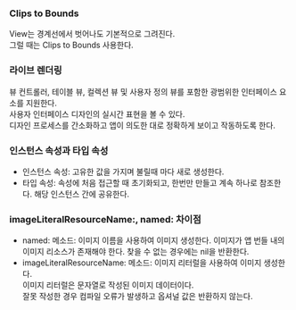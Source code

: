 ### Clips to Bounds
View는 경계선에서 벗어나도 기본적으로 그려진다.<br>
그럴 때는 Clips to Bounds 사용한다.<br>

### 라이브 렌더링
뷰 컨트롤러, 테이블 뷰, 컬렉션 뷰 및 사용자 정의 뷰를 포함한 광범위한 인터페이스 요소를 지원한다.<br>
사용자 인터페이스 디자인의 실시간 표현을 볼 수 있다. <br>
디자인 프로세스를 간소화하고 앱이 의도한 대로 정확하게 보이고 작동하도록 한다.<br>

### 인스턴스 속성과 타입 속성
- 인스턴스 속성:  고유한 값을 가지며 불릴때 마다 새로 생성한다.
- 타입 속성:  속성에 처음 접근할 때 초기화되고, 한번만 만들고 계속 하나로 참조한다. 해당 인스턴스 간에 공유한다.

### imageLiteralResourceName:, named: 차이점
- named: 메소드: 이미지 이름을 사용하여 이미지 생성한다. 이미지가 앱 번들 내의 이미지 리소스가 존재해야 한다. 찾을 수 없는 경우에는 nil을 반환한다.
- imageLiteralResourceName: 메소드: 이미지 리터럴을 사용하여 이미지 생성한다.<br>
이미지 리터럴은 문자열로 작성된 이미지 데이터이다.<br>
잘못 작성한 경우 컴파일 오류가 발생하고 옵셔널 값은 반환하지 않는다.<br>

